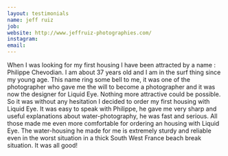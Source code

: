 ```yaml
---
layout: testimonials
name: jeff ruiz
job:  
website: http://www.jeffruiz-photographies.com/
instagram:
email:
---
```

When I was looking for my first housing I have been attracted by a name : Philippe Chevodian. I am about 37 years old and I am in the surf thing since my young age. This name ring some bell to me, it was one of the photographer who gave me the will to become a photographer and it was now the designer for Liquid Eye. Nothing more attractive could be possible. So it was without any hesitation I decided to order my first housing with Liquid Eye. It was easy to speak with Philippe, he gave me very sharp and useful explanations about water-photography, he was fast and serious. All those made me even more comfortable for ordering an housing with Liquid Eye.
The water-housing he made for me is extremely sturdy and reliable even in the worst situation in a thick South West France beach break situation. It was all good!
